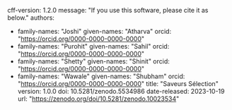 cff-version: 1.2.0
message: "If you use this software, please cite it as below."
authors:

- family-names: "Joshi"
  given-names: "Atharva"
  orcid: "https://orcid.org/0000-0000-0000-0000"
- family-names: "Purohit"
  given-names: "Sahil"
  orcid: "https://orcid.org/0000-0000-0000-0000"
- family-names: "Shetty"
  given-names: "Shinit"
  orcid: "https://orcid.org/0000-0000-0000-0000"
- family-names: "Wawale"
  given-names: "Shubham"
  orcid: "https://orcid.org/0000-0000-0000-0000"
  title: "Saveurs Sélection"
  version: 1.0.0
  doi: 10.5281/zenodo.5534986
  date-released: 2023-10-19
  url: "https://zenodo.org/doi/10.5281/zenodo.10023534"
